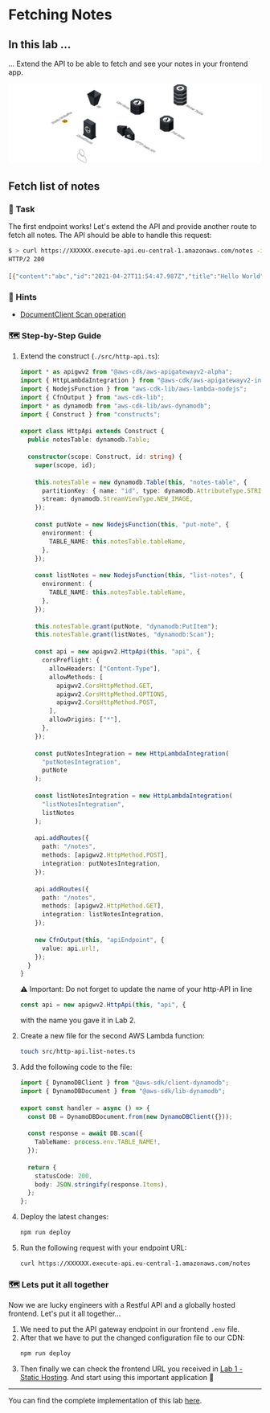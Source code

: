 # Fetching Notes

## In this lab …

... Extend the API to be able to fetch and see your notes in your frontend app.

![architecture diagram](./media/architecture.png)

## Fetch list of notes

### 📝 Task

The first endpoint works! Let's extend the API and provide another route to fetch all notes. The API should be able to handle this request:

```bash
$ > curl https://XXXXXX.execute-api.eu-central-1.amazonaws.com/notes -i
HTTP/2 200

[{"content":"abc","id":"2021-04-27T11:54:47.987Z","title":"Hello World"}]
```

### 🔎 Hints

- [DocumentClient Scan operation](https://docs.aws.amazon.com/AWSJavaScriptSDK/v3/latest/classes/_aws_sdk_lib_dynamodb.dynamodbdocument-1.html#scan)

### 🗺 Step-by-Step Guide

1. Extend the construct (`./src/http-api.ts`):

   ```typescript
   import * as apigwv2 from "@aws-cdk/aws-apigatewayv2-alpha";
   import { HttpLambdaIntegration } from "@aws-cdk/aws-apigatewayv2-integrations-alpha";
   import { NodejsFunction } from "aws-cdk-lib/aws-lambda-nodejs";
   import { CfnOutput } from "aws-cdk-lib";
   import * as dynamodb from "aws-cdk-lib/aws-dynamodb";
   import { Construct } from "constructs";

   export class HttpApi extends Construct {
     public notesTable: dynamodb.Table;

     constructor(scope: Construct, id: string) {
       super(scope, id);

       this.notesTable = new dynamodb.Table(this, "notes-table", {
         partitionKey: { name: "id", type: dynamodb.AttributeType.STRING },
         stream: dynamodb.StreamViewType.NEW_IMAGE,
       });

       const putNote = new NodejsFunction(this, "put-note", {
         environment: {
           TABLE_NAME: this.notesTable.tableName,
         },
       });

       const listNotes = new NodejsFunction(this, "list-notes", {
         environment: {
           TABLE_NAME: this.notesTable.tableName,
         },
       });

       this.notesTable.grant(putNote, "dynamodb:PutItem");
       this.notesTable.grant(listNotes, "dynamodb:Scan");

       const api = new apigwv2.HttpApi(this, "api", {
         corsPreflight: {
           allowHeaders: ["Content-Type"],
           allowMethods: [
             apigwv2.CorsHttpMethod.GET,
             apigwv2.CorsHttpMethod.OPTIONS,
             apigwv2.CorsHttpMethod.POST,
           ],
           allowOrigins: ["*"],
         },
       });

       const putNotesIntegration = new HttpLambdaIntegration(
         "putNotesIntegration",
         putNote
       );

       const listNotesIntegration = new HttpLambdaIntegration(
         "listNotesIntegration",
         listNotes
       );

       api.addRoutes({
         path: "/notes",
         methods: [apigwv2.HttpMethod.POST],
         integration: putNotesIntegration,
       });

       api.addRoutes({
         path: "/notes",
         methods: [apigwv2.HttpMethod.GET],
         integration: listNotesIntegration,
       });

       new CfnOutput(this, "apiEndpoint", {
         value: api.url!,
       });
     }
   }
   ```

   ⚠️ Important: Do not forget to update the name of your http-API in line

   ```typescript
   const api = new apigwv2.HttpApi(this, "api", {
   ```

   with the name you gave it in Lab 2.

1. Create a new file for the second AWS Lambda function:
   ```bash
   touch src/http-api.list-notes.ts
   ```
1. Add the following code to the file:

   ```typescript
   import { DynamoDBClient } from "@aws-sdk/client-dynamodb";
   import { DynamoDBDocument } from "@aws-sdk/lib-dynamodb";

   export const handler = async () => {
     const DB = DynamoDBDocument.from(new DynamoDBClient({}));

     const response = await DB.scan({
       TableName: process.env.TABLE_NAME!,
     });

     return {
       statusCode: 200,
       body: JSON.stringify(response.Items),
     };
   };
   ```

1. Deploy the latest changes:
   ```bash
   npm run deploy
   ```
1. Run the following request with your endpoint URL:
   ```bash
   curl https://XXXXXX.execute-api.eu-central-1.amazonaws.com/notes
   ```

### 🗺  Lets put it all together

Now we are lucky engineers with a Restful API and a globally hosted frontend. Let's put it all together...

1. We need to put the API gateway endpoint in our frontend `.env` file.
1. After that we have to put the changed configuration file to our CDN:
   ```bash
   npm run deploy
   ```
1. Then finally we can check the frontend URL you received in [Lab 1 - Static Hosting](/static-hosting). And start using this important application 🙂

---

You can find the complete implementation of this lab [here](https://github.com/superluminar-io/fullstack-serverless-workshop/tree/main/packages/lab3).
